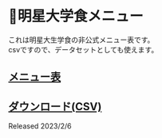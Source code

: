 # 🍛明星大学食メニュー
これは明星大生学食の非公式メニュー表です。   
csvですので、データセットとしても使えます。   
## [メニュー表](https://github.com/PenguinCabinet/prices-of-meisei-foods/blob/main/prices.csv)

## [ダウンロード(CSV)](https://raw.githubusercontent.com/PenguinCabinet/prices-of-meisei-foods/main/prices.csv)

Released 2023/2/6
